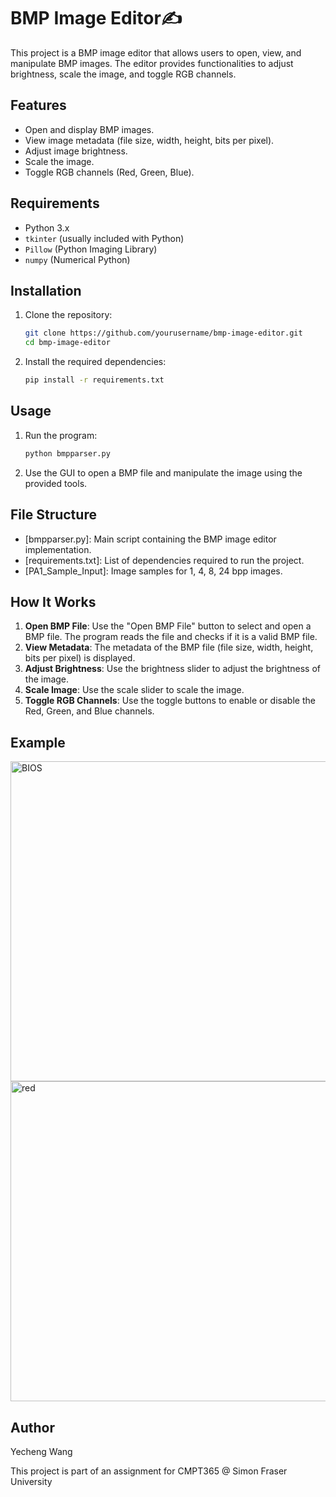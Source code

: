 # BMP Image Editor✍️

This project is a BMP image editor that allows users to open, view, and manipulate BMP images. The editor provides functionalities to adjust brightness, scale the image, and toggle RGB channels.

## Features

- Open and display BMP images.
- View image metadata (file size, width, height, bits per pixel).
- Adjust image brightness.
- Scale the image.
- Toggle RGB channels (Red, Green, Blue).

## Requirements

- Python 3.x
- `tkinter` (usually included with Python)
- `Pillow` (Python Imaging Library)
- `numpy` (Numerical Python)

## Installation

1. Clone the repository:

    ```sh
    git clone https://github.com/yourusername/bmp-image-editor.git
    cd bmp-image-editor
    ```

2. Install the required dependencies:

    ```sh
    pip install -r requirements.txt
    ```

## Usage

1. Run the program:

    ```sh
    python bmpparser.py
    ```

2. Use the GUI to open a BMP file and manipulate the image using the provided tools.

## File Structure

- [bmpparser.py]: Main script containing the BMP image editor implementation.
- [requirements.txt]: List of dependencies required to run the project.
- [PA1_Sample_Input]: Image samples for 1, 4, 8, 24 bpp images.

## How It Works

1. **Open BMP File**: Use the "Open BMP File" button to select and open a BMP file. The program reads the file and checks if it is a valid BMP file.
2. **View Metadata**: The metadata of the BMP file (file size, width, height, bits per pixel) is displayed.
3. **Adjust Brightness**: Use the brightness slider to adjust the brightness of the image.
4. **Scale Image**: Use the scale slider to scale the image.
5. **Toggle RGB Channels**: Use the toggle buttons to enable or disable the Red, Green, and Blue channels.

## Example

<img width="512" alt="BIOS" src="https://github.com/user-attachments/assets/ee59964d-f3ad-48ef-b5b9-edd671f95ac2" />
<img width="512" alt="red" src="https://github.com/user-attachments/assets/7e1493b0-912f-43f4-8efb-f196869ef33c" />

## Author

Yecheng Wang

This project is part of an assignment for CMPT365 @ Simon Fraser University
